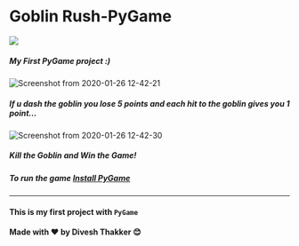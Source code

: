 <h1 align="centre">Goblin Rush-PyGame</h1>

[![](https://img.shields.io/badge/Made%20With-PyGame-informational?style=for-the-badge&logo=Python)](https://www.python.org "Python")

##### My First PyGame project :)
![Screenshot from 2020-01-26 12-42-21](https://user-images.githubusercontent.com/52334437/73131937-a4c66380-4039-11ea-995e-f2a0945f0b0a.png)
##### If u dash the goblin you lose 5 points and each hit to the goblin gives you 1 point...
![Screenshot from 2020-01-26 12-42-30](https://user-images.githubusercontent.com/52334437/73131951-d4756b80-4039-11ea-9807-42c4b3454d98.png)
##### Kill the Goblin and Win the Game!
##### To run the game [Install PyGame](https://pypi.org "PyGame.org")
---
#### This is my first project with `PyGame` 
#### Made with :heart: by Divesh Thakker :blush:
